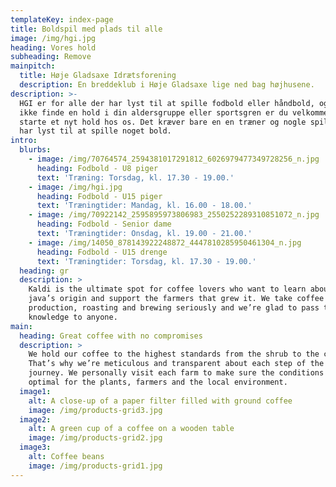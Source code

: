 ```yaml
---
templateKey: index-page
title: Boldspil med plads til alle
image: /img/hgi.jpg
heading: Vores hold
subheading: Remove
mainpitch:
  title: Høje Gladsaxe Idrætsforening
  description: En breddeklub i Høje Gladsaxe lige ned bag højhusene.
description: >-
  HGI er for alle der har lyst til at spille fodbold eller håndbold, og kan du
  ikke finde en hold i din aldersgruppe eller sportsgren er du velkommen til at
  starte et nyt hold hos os. Det kræver bare en en træner og nogle spiller som
  har lyst til at spille noget bold.
intro:
  blurbs:
    - image: /img/70764574_2594381017291812_6026979477349728256_n.jpg
      heading: Fodbold - U8 piger
      text: 'Træning: Torsdag, kl. 17.30 - 19.00.'
    - image: /img/hgi.jpg
      heading: Fodbold - U15 piger
      text: 'Træningtider: Mandag, kl. 16.00 - 18.00.'
    - image: /img/70922142_2595895973806983_2550252289310851072_n.jpg
      heading: Fodbold - Senior dame
      text: 'Træningtider: Onsdag, kl. 19.00 - 21.00.'
    - image: /img/14050_878143922248872_4447810285950461304_n.jpg
      heading: Fodbold - U15 drenge
      text: 'Træningtider: Torsdag, kl. 17.30 - 19.00.'
  heading: gr
  description: >
    Kaldi is the ultimate spot for coffee lovers who want to learn about their
    java’s origin and support the farmers that grew it. We take coffee
    production, roasting and brewing seriously and we’re glad to pass that
    knowledge to anyone. 
main:
  heading: Great coffee with no compromises
  description: >
    We hold our coffee to the highest standards from the shrub to the cup.
    That’s why we’re meticulous and transparent about each step of the coffee’s
    journey. We personally visit each farm to make sure the conditions are
    optimal for the plants, farmers and the local environment.
  image1:
    alt: A close-up of a paper filter filled with ground coffee
    image: /img/products-grid3.jpg
  image2:
    alt: A green cup of a coffee on a wooden table
    image: /img/products-grid2.jpg
  image3:
    alt: Coffee beans
    image: /img/products-grid1.jpg
---
```


